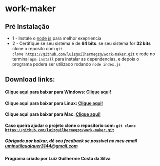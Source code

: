 # work-maker

## Pré Instalação
* 1 - Instale o [node js](https://nodejs.org/en/) para melhor exepriencia
* 2 - Certifique se seu sistema é de **64 bits**. se seu sistema for **32 bits** clone o reposito com <code>git clone https://github.com/luizguilhermegzg/work-maker.git</code> e rode no terminal <code>npm install</code>
 para instalar as dependencias, e depois o programa podera ser utilizado rodando <code>node index.js</code>
## Download links:
#### Clique aqui para baixar para Windows: [Clique aqui!](https://github.com/luizguilhermegzg/work-maker/raw/master/Downloads/Work-maker%20Windows.zip)
#### Clique aqui para baixar para Linux: [Clique aqui!](https://github.com/luizguilhermegzg/work-maker/raw/master/Downloads/Work-maker%20Linux.zip)
#### Clique aqui para baixar para Mac: [Clique aqui!](https://github.com/luizguilhermegzg/work-maker/raw/master/Downloads/Work-maker%20Mac.zip)
#### Caso queira ajudar o projeto clone o repositorio com: <code>git clone https://github.com/luizguilhermegzg/work-maker.git</code>
##### Obrigado por baixar, dê seu feedback se possivel no meu email <uminutilqualquer3144@gmail.com>
#### Programa criado por **Luiz Guilherme Costa da Silva**

